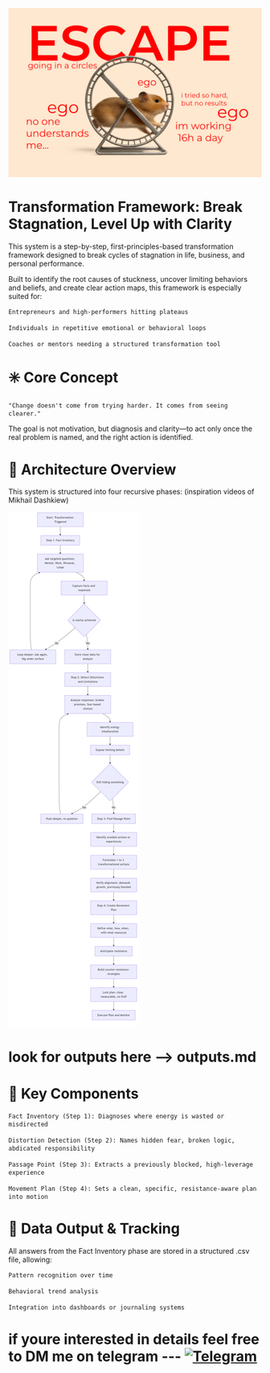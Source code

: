 <p align="center">
  <img src="thumbnail.png" width=600,
alt="thumbnail">
</p>


# Transformation Framework: Break Stagnation, Level Up with Clarity

This system is a step-by-step, first-principles-based transformation framework designed to break cycles of stagnation in life, business, and personal performance.

Built to identify the root causes of stuckness, uncover limiting behaviors and beliefs, and create clear action maps, this framework is especially suited for:

    Entrepreneurs and high-performers hitting plateaus

    Individuals in repetitive emotional or behavioral loops

    Coaches or mentors needing a structured transformation tool

# ✳️ Core Concept

    "Change doesn't come from trying harder. It comes from seeing clearer."

The goal is not motivation, but diagnosis and clarity—to act only once the real problem is named, and the right action is identified.

# 🔧 Architecture Overview

This system is structured into four recursive phases:
(inspiration videos of Mikhail Dashkiew)

![thinking_concept](dashkiew.png)


# look for outputs here --> outputs.md

# 🧩 Key Components

    Fact Inventory (Step 1): Diagnoses where energy is wasted or misdirected

    Distortion Detection (Step 2): Names hidden fear, broken logic, abdicated responsibility

    Passage Point (Step 3): Extracts a previously blocked, high-leverage experience

    Movement Plan (Step 4): Sets a clean, specific, resistance-aware plan into motion

# 🧠 Data Output & Tracking

All answers from the Fact Inventory phase are stored in a structured .csv file, allowing:

    Pattern recognition over time

    Behavioral trend analysis

    Integration into dashboards or journaling systems



# if youre interested in details feel free to DM me on telegram --- [![Telegram](https://img.shields.io/badge/Telegram-Contact-blue?logo=telegram)](https://t.me/Hoopil)






